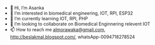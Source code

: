 - 👋 Hi, I’m Asanka
- 👀 I’m interested in biomedical engineering, IOT, RPI, ESP32
- 🌱 I’m currently learning IOT, RPI, PHP
- 💞️ I’m looking to collaborate on Biomedical Enginnering relevent IOT
- 📫 How to reach me almorawaka@gmail.com, http://beslakmal.blogspot.com/, whatsApp-0094718278524

<!---
almorawaka/almorawaka is a ✨ special ✨ repository because its `README.md` (this file) appears on your GitHub profile.
You can click the Preview link to take a look at your changes.
--->
